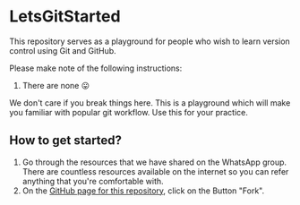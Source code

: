 # LetsGitStarted
This repository serves as a playground for people who wish to learn version control using Git and GitHub.

Please make note of the following instructions:
1. There are none 😛

We don't care if you break things here. This is a playground which will make you familiar with popular git workflow. Use this for your practice.

## How to get started?
1. Go through the resources that we have shared on the WhatsApp group. There are countless resources available on the internet so you can refer anything that you're comfortable with.
2. On the [GitHub page for this repository](https://github.com/IEEE-SB-VIT-PUNE/LetsGitStarted), click on the Button "Fork".
